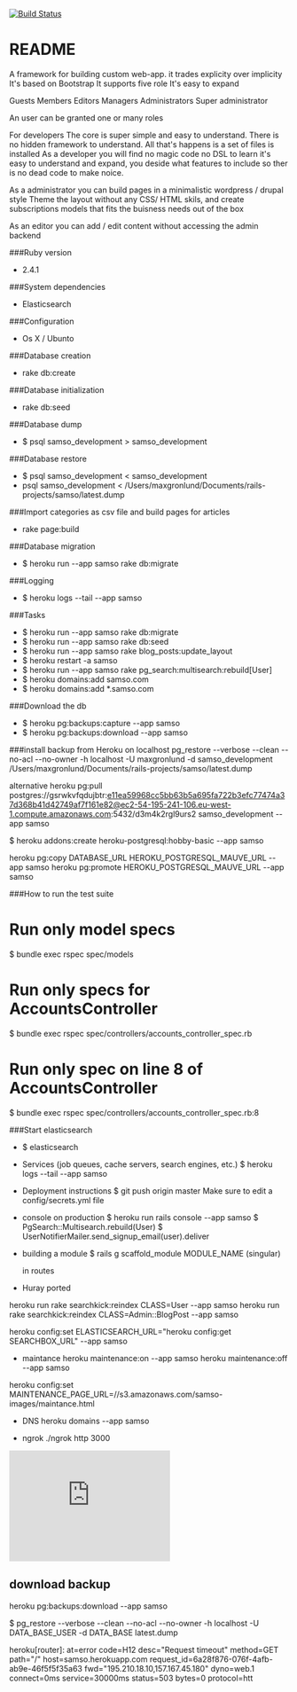 [![Build Status](https://semaphoreci.com/api/v1/synthmax/samso/branches/master/badge.svg)](https://semaphoreci.com/synthmax/samso)

# README


A framework for building custom web-app.
it trades explicity over implicity
It's based on Bootstrap
It supports five role
It's easy to expand

Guests
Members
Editors
Managers
Administrators
Super administrator

An user can be granted one or many roles

For developers
The core is super simple and easy to understand.
There is no hidden framework to understand.
All that's happens is a set of files is installed
As a developer you will find no magic code no DSL to learn
it's easy to understand and expand, you deside what features
to include so ther is no dead code to make noice.

As a administrator you can build pages in a minimalistic wordpress / drupal style
Theme the layout without any CSS/ HTML skils, and create subscriptions models that
fits the buisness needs out of the box

As an editor you can add / edit content without accessing the admin backend




###Ruby version
  - 2.4.1

###System dependencies
  - Elasticsearch

###Configuration
  - Os X / Ubunto

###Database creation
  - rake db:create

###Database initialization
  - rake db:seed

###Database dump
  - $ psql samso_development > samso_development

###Database restore
  - $ psql samso_development < samso_development
  - psql samso_development < /Users/maxgronlund/Documents/rails-projects/samso/latest.dump

###Import categories as csv file and build pages for articles
  - rake page:build


###Database migration
  - $ heroku run --app samso rake db:migrate


###Logging
  - $ heroku logs --tail --app samso

###Tasks

  - $ heroku run --app samso rake db:migrate
  - $ heroku run --app samso rake db:seed
  - $ heroku run --app samso rake blog_posts:update_layout
  - $ heroku restart -a samso
  - $ heroku run --app samso rake pg_search:multisearch:rebuild[User]
  - $ heroku domains:add samso.com
  - $ heroku domains:add \*.samso.com


###Download the db
  - $ heroku pg:backups:capture --app samso
  - $ heroku pg:backups:download --app samso

###install backup from Heroku on localhost
  pg_restore --verbose --clean --no-acl --no-owner -h localhost -U maxgronlund -d samso_development /Users/maxgronlund/Documents/rails-projects/samso/latest.dump

  alternative
  heroku pg:pull postgres://gsrwkvfqdujbtr:e11ea59968cc5bb63b5a695fa722b3efc77474a37d368b41d42749af7f161e82@ec2-54-195-241-106.eu-west-1.compute.amazonaws.com:5432/d3m4k2rgl9urs2 samso_development --app samso


  $ heroku addons:create heroku-postgresql:hobby-basic --app samso

  heroku pg:copy DATABASE_URL HEROKU_POSTGRESQL_MAUVE_URL --app samso
  heroku pg:promote HEROKU_POSTGRESQL_MAUVE_URL --app samso


###How to run the test suite
  # Run only model specs
  $ bundle exec rspec spec/models

  # Run only specs for AccountsController
  $ bundle exec rspec spec/controllers/accounts_controller_spec.rb

  # Run only spec on line 8 of AccountsController
  $ bundle exec rspec spec/controllers/accounts_controller_spec.rb:8

###Start elasticsearch
  - $ elasticsearch

* Services (job queues, cache servers, search engines, etc.)
  $ heroku logs --tail --app samso

* Deployment instructions
  $ git push origin master
  Make sure to edit a config/secrets.yml file

* console on production
  $ heroku run rails console --app samso
  $ PgSearch::Multisearch.rebuild(User)
  $ UserNotifierMailer.send_signup_email(user).deliver

* building a module
  $ rails g scaffold_module MODULE_NAME (singular)

  in routes
* Huray ported





heroku run rake searchkick:reindex CLASS=User --app samso
heroku run rake searchkick:reindex CLASS=Admin::BlogPost --app samso

heroku config:set ELASTICSEARCH_URL="heroku config:get SEARCHBOX_URL" --app samso




* maintance
heroku maintenance:on --app samso
heroku maintenance:off --app samso

heroku config:set MAINTENANCE_PAGE_URL=//s3.amazonaws.com/samso-images/maintance.html

* DNS
heroku domains --app samso

* ngrok
./ngrok http 3000


<iframe width="290" height="200" frameborder="0" scrolling="yes" src="http://samsoposten.dk.nt5.unoeuro-server.com/event/visidag.asp"></iframe>

## download backup
heroku pg:backups:download --app samso

$ pg_restore --verbose --clean --no-acl --no-owner -h localhost -U DATA_BASE_USER -d DATA_BASE latest.dump


heroku[router]: at=error code=H12 desc="Request timeout" method=GET path="/" host=samso.herokuapp.com request_id=6a28f876-076f-4afb-ab9e-46f5f5f35a63 fwd="195.210.18.10,157.167.45.180" dyno=web.1 connect=0ms service=30000ms status=503 bytes=0 protocol=htt

